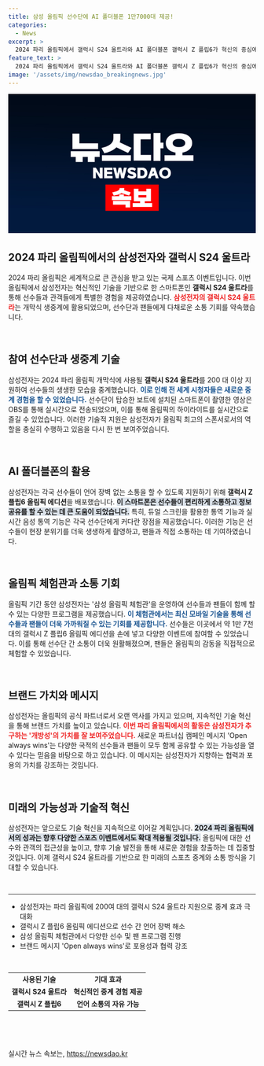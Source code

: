```yaml
---
title: 삼성 올림픽 선수단에 AI 폴더블폰 1만7000대 제공!
categories:
  - News
excerpt: >
  2024 파리 올림픽에서 갤럭시 S24 울트라와 AI 폴더블폰 갤럭시 Z 플립6가 혁신의 중심에! 세계 최초로 선수들 간 소통의 장을 열고, 생생한 중계를 통해 전 세계에 올림픽의 감동을 전합니다. 클릭하여 더 알아보세요!
feature_text: >
  2024 파리 올림픽에서 갤럭시 S24 울트라와 AI 폴더블폰 갤럭시 Z 플립6가 혁신의 중심에! 세계 최초로 선수들 간 소통의 장을 열고, 생생한 중계를 통해 전 세계에 올림픽의 감동을 전합니다. 클릭하여 더 알아보세요!
image: '/assets/img/newsdao_breakingnews.jpg'
---
```


<p><img src="/assets/img/newsdao_breakingnews.jpg" alt="firstkoreanews 속보" /></p>

<h2 data-ke-size="size26">2024 파리 올림픽에서의 삼성전자와 갤럭시 S24 울트라</h2>

<p data-ke-size="size16">2024 파리 올림픽은 세계적으로 큰 관심을 받고 있는 국제 스포츠 이벤트입니다. 이번 올림픽에서 삼성전자는 혁신적인 기술을 기반으로 한 스마트폰인 <b>갤럭시 S24 울트라</b>를 통해 선수들과 관객들에게 특별한 경험을 제공하였습니다. <b><span style="color: #ee2323;">삼성전자의 갤럭시 S24 울트라</span></b>는 개막식 생중계에 활용되었으며, 선수단과 팬들에게 다채로운 소통 기회를 약속했습니다.</p>

<p data-ke-size="size16">&nbsp;</p>

<h2 data-ke-size="size26">참여 선수단과 생중계 기술</h2>

<p data-ke-size="size16">삼성전자는 2024 파리 올림픽 개막식에 사용될 <b>갤럭시 S24 울트라</b>를 200 대 이상 지원하여 선수들의 생생한 모습을 중계했습니다. <b><span style="color: #1a5490;">이로 인해 전 세계 시청자들은 새로운 중계 경험을 할 수 있었습니다.</span></b> 선수단이 탑승한 보트에 설치된 스마트폰이 촬영한 영상은 OBS를 통해 실시간으로 전송되었으며, 이를 통해 올림픽의 하이라이트를 실시간으로 즐길 수 있었습니다. 이러한 기술적 지원은 삼성전자가 올림픽 최고의 스폰서로서의 역할을 충실히 수행하고 있음을 다시 한 번 보여주었습니다.</p>

<p data-ke-size="size16">&nbsp;</p>

<h2 data-ke-size="size26">AI 폴더블폰의 활용</h2>

<p data-ke-size="size16">삼성전자는 각국 선수들이 언어 장벽 없는 소통을 할 수 있도록 지원하기 위해 <b>갤럭시 Z 플립6 올림픽 에디션</b>을 배포했습니다. <b><span style="background-color: #21538527;">이 스마트폰은 선수들이 편리하게 소통하고 정보 공유를 할 수 있는 데 큰 도움이 되었습니다.</span></b> 특히, 듀얼 스크린을 활용한 통역 기능과 실시간 음성 통역 기능은 각국 선수단에게 커다란 장점을 제공했습니다. 이러한 기능은 선수들이 현장 분위기를 더욱 생생하게 촬영하고, 팬들과 직접 소통하는 데 기여하였습니다.</p>

<p data-ke-size="size16">&nbsp;</p>

<h2 data-ke-size="size26">올림픽 체험관과 소통 기회</h2>

<p data-ke-size="size16">올림픽 기간 동안 삼성전자는 '삼성 올림픽 체험관'을 운영하여 선수들과 팬들이 함께 할 수 있는 다양한 프로그램을 제공했습니다. <b><span style="color: #1a5490;">이 체험관에서는 최신 모바일 기술을 통해 선수들과 팬들이 더욱 가까워질 수 있는 기회를 제공합니다.</span></b> 선수들은 이곳에서 약 1만 7천 대의 갤럭시 Z 플립6 올림픽 에디션을 손에 넣고 다양한 이벤트에 참여할 수 있었습니다. 이를 통해 선수단 간 소통이 더욱 원활해졌으며, 팬들은 올림픽의 감동을 직접적으로 체험할 수 있었습니다.</p>

<p data-ke-size="size16">&nbsp;</p>

<h2 data-ke-size="size26">브랜드 가치와 메시지</h2>

<p data-ke-size="size16">삼성전자는 올림픽의 공식 파트너로서 오랜 역사를 가지고 있으며, 지속적인 기술 혁신을 통해 브랜드 가치를 높이고 있습니다. <b><span style="color: #ee2323;">이번 파리 올림픽에서의 활동은 삼성전자가 추구하는 '개방성'의 가치를 잘 보여주었습니다.</span></b> 새로운 파트너십 캠페인 메시지 'Open always wins'는 다양한 국적의 선수들과 팬들이 모두 함께 공유할 수 있는 가능성을 열 수 있다는 믿음을 바탕으로 하고 있습니다. 이 메시지는 삼성전자가 지향하는 협력과 포용의 가치를 강조하는 것입니다.</p>

<p data-ke-size="size16">&nbsp;</p>

<h2 data-ke-size="size26">미래의 가능성과 기술적 혁신</h2>

<p data-ke-size="size16">삼성전자는 앞으로도 기술 혁신을 지속적으로 이어갈 계획입니다. <b><span style="background-color: #21538527;">2024 파리 올림픽에서의 성과는 향후 다양한 스포츠 이벤트에서도 확대 적용될 것입니다.</span></b> 올림픽에 대한 선수와 관객의 접근성을 높이고, 향후 기술 발전을 통해 새로운 경험을 창출하는 데 집중할 것입니다. 이제 갤럭시 S24 울트라를 기반으로 한 미래의 스포츠 중계와 소통 방식을 기대할 수 있습니다.</p>

<p data-ke-size="size16">&nbsp;</p>

<hr />

<ul>
    <li>삼성전자는 파리 올림픽에 200여 대의 갤럭시 S24 울트라 지원으로 중계 효과 극대화</li>
    <li>갤럭시 Z 플립6 올림픽 에디션으로 선수 간 언어 장벽 해소</li>
    <li>삼성 올림픽 체험관에서 다양한 선수 및 팬 프로그램 진행</li>
    <li>브랜드 메시지 'Open always wins'로 포용성과 협력 강조</li>
</ul>

<p data-ke-size="size16">&nbsp;</p>

<table style="width: 100%;">
    <tr>
        <td style="text-align: center; height: 17px;"><b>사용된 기술</b></td>
        <td style="text-align: center; height: 17px;"><b>기대 효과</b></td>
    </tr>
    <tr>
        <td style="text-align: center; height: 17px;"><b>갤럭시 S24 울트라</b></td>
        <td style="text-align: center; height: 17px;"><b>혁신적인 중계 경험 제공</b></td>
    </tr>
    <tr>
        <td style="text-align: center; height: 17px;"><b>갤럭시 Z 플립6</b></td>
        <td style="text-align: center; height: 17px;"><b>언어 소통의 자유 가능</b></td>
    </tr>
</table>

<p data-ke-size="size16">&nbsp;</p>

<p data-ke-size="size16">&nbsp;</p>
실시간 뉴스 속보는, <a href="https://newsdao.kr" rel="dofollow">https://newsdao.kr</a>


